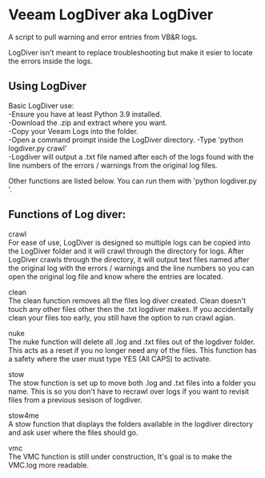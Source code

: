 # Veeam LogDiver aka LogDiver
A script to pull warning and error entries from VB&R logs.

LogDiver isn't meant to replace troubleshooting but make it esier to locate the errors inside the logs.

## Using LogDiver
Basic LogDiver use:  
-Ensure you have at least Python 3.9 installed.  
-Download the .zip and extract where you want.  
-Copy your Veeam Logs into the folder.  
-Open a command prompt inside the LogDiver directory.
-Type 'python logdiver.py crawl'  
-Logdiver will output a .txt file named after each of the logs found with the line numbers of the errors / warnings from the original log files.

Other functions are listed below.  You can run them with 'python logdiver.py <function listed below>'.

## Functions of Log diver:

crawl  
For ease of use, LogDiver is designed so multiple logs can be copied into the LogDiver folder and it will crawl through the directory for logs.  After LogDiver crawls through the directory, it will output text files named after the original log with the errors / warnings and the line numbers so you can open the original log file and know where the entries are located.

clean  
The clean function removes all the files log diver created.  Clean doesn't touch any other files other then the .txt logdiver makes.  If you accidentally clean your files too early, you still have the option to run crawl agian.

nuke  
The nuke function will delete all .log and .txt files out of the logdiver folder.  This acts as a reset if you no longer need any of the files.  This function has a safety where the user must type YES (All CAPS) to activate.

stow  
The stow function is set up to move both .log and .txt files into a folder you name.  This is so you don't have to recrawl over logs if you want to revisit files from a previous sesison of logdiver.

stow4me  
A stow function that displays the folders available in the logdiver directory and ask user where the files should go.

vmc  
The VMC function is still under construction, It's goal is to make the VMC.log more readable.
